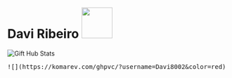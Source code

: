 
# Davi Ribeiro <img src="https://github.com/Davi8002/Davi8002/assets/164496370/81302803-6e64-4ab4-afa7-5404dfa98d60" width="70px">

![Gift Hub Stats](https://github-readme-stats.vercel.app/api?username=Davi8002&PAT_1=show_icons=true&bg_color=050C21&text_color=FFF&title_color=FFFF&icon_color=FFF&PAT_1)
<pre>
![](https://komarev.com/ghpvc/?username=Davi8002&color=red)

